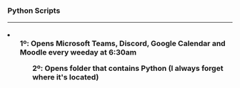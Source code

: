 <h3> Python Scripts
  <hr>
 
<li>
  <ul>1º: Opens Microsoft Teams, Discord, Google Calendar and Moodle every weeday at 6:30am
   <ul>2º: Opens folder that contains Python (I always forget where it's located)
